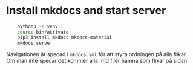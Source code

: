 # Install mkdocs and start server
```bash
    python3 -m venv .
    source bin/activate
    pip3 install mkdocs mkdocs-material
    mkdocs serve
```


Navigationen är specad i `mkdocs.yml` för att styra ordningen på alla flikar. Om man inte specar det kommer alla .md filer hamna som flikar på sidan



